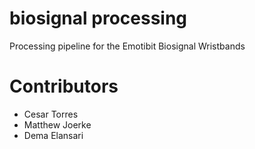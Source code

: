# biosignal processing

Processing pipeline for the Emotibit Biosignal Wristbands


# Contributors
* Cesar Torres
* Matthew Joerke
* Dema Elansari
